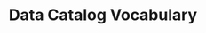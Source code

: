 ---
schema: default
title: Data Catalog Vocabulary
notes: >-
  CAT is an RDF vocabulary designed to facilitate interoperability between data
  catalogs published on the Web @en
organization: DataScientia Foundation
resources:
  - name: DCAT.UAN.owl
    url: >-
      http://git.knowdive.disi.unitn.it:8080/knowledge/LiveKnowledge/SREP/DCAT_schema/input/raw/master/DCAT.UAN.owl
    format: owl
    description: >-
      CAT is an RDF vocabulary designed to facilitate interoperability between
      data catalogs published on the Web @en
    license: Creative Commons
    status: Unannotated
    byteSize: '223.496'
    issued: '2012-05-03'
    language: en
    modified: '17 December 2020, 01:27 (UTC+01:00)'
    OntologyEngineeringTool: Protégé
    ontologyLanguage: owl
    ontologySyntax: RDF
    example: Unknown
    ReferenceLKRepository: SREP
    referenceOntology: Unknown
    referenceDatasets: Unknown
distribution: dcat.owl
keyword: Catalogs
publisher: W3C Data Exchange Working Group
category:
  - Metadata
versionNotes: '(2020-11-01) Ghislain Atemezing: Review - OK'
landingPage: 'http://www.w3.org/TR/vocab-dcat/'
accessRigths: Public
creator: 'Richard Cyganiak, Fadi Maali'
hasVersion: Unknown
isVersionOf: Unknown
issued: 03 May 2012
modified: '17 December 2020, 01:27 (UTC+01:00)'
language: en
provenance: "(2013-09-25) Pierre-Yves Vandenbussche: RDF file has been synchronised and labels translated on 2013-09-25
(2014-03-03) Bernard Vatant: DCAT is a W3C Recommendation since 16 January 2014.
(2014-11-06) Ghislain Atemezing: Added the implementation report of DCAT in rdfs:seeAlso property, instead of the link to the file in mercury previously at http://dvcs.w3.org/hg/gld/raw-file/default/dcat/index.html
(2014-06-06) Bernard Vatant: New versions since date of W3C Recommendation adding labels and comments in various languages, but no change in the URIs and semantics.
(2015-10-14) Ghislain Atemezing: Annual review - OK
(2017-01-02) Ghislain Atemezing: Annual review - no change
(2019-01-24) Ghislain Atemezing: Annual review - no change
(2020-03-26) Ghislain Atemezing: New version REC at https://www.w3.org/TR/vocab-dcat-2/. his new version of the vocabulary updates and expands the original but preserves backward compatibility.
(2020-11-01) Ghislain Atemezing: Review - OK        
Provenance from: LOV "
page: 'http://www.w3.org/ns/dcat'
wasGeneratedBy: governament data catalog development
versionInfo: version 2020.0204
formalityLevel: Teleontology
OntologyEngineeringMethodology: Unknown
acronym: dcat
CompetencyQuestion: Unknown
preferredNamespacePrefix: dcat
toDoList: To completely annotate.
namespacesGenerated: Unknown
namespacesReused: Unknown
datasetLevel: Knowledge level (L3-4)
spatialExtent: Unknown
temporalExtent: Unknown
datLicense: Creative Commons
DatOwner: Unknown
DatPublicationTimeStamp: Unknown
---